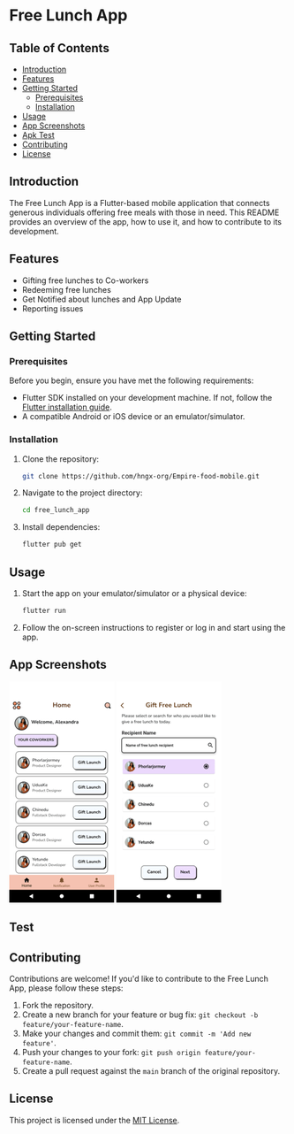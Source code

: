 # Free Lunch App

<!-- ![App Logo](app-logo.png) -->

## Table of Contents
- [Introduction](#introduction)
- [Features](#features)
- [Getting Started](#getting-started)
  - [Prerequisites](#prerequisites)
  - [Installation](#installation)
- [Usage](#usage)
- [App Screenshots](#app-screenshots)
- [Apk Test](#test)
- [Contributing](#contributing)
- [License](#license)

## Introduction

The Free Lunch App is a Flutter-based mobile application that connects generous individuals offering free meals with those in need. This README provides an overview of the app, how to use it, and how to contribute to its development.

## Features

<!-- - User registration and authentication -->
- Gifting free lunches to Co-workers
- Redeeming free lunches 
- Get Notified about lunches and App Update
- Reporting issues

## Getting Started

### Prerequisites

Before you begin, ensure you have met the following requirements:

- Flutter SDK installed on your development machine. If not, follow the [Flutter installation guide](https://flutter.dev/docs/get-started/install).
- A compatible Android or iOS device or an emulator/simulator.

### Installation

1. Clone the repository:

   ```bash
   git clone https://github.com/hngx-org/Empire-food-mobile.git
   ```

2. Navigate to the project directory:

   ```bash
   cd free_lunch_app
   ```

3. Install dependencies:

   ```bash
   flutter pub get
   ```

## Usage

1. Start the app on your emulator/simulator or a physical device:

   ```bash
   flutter run
   ```

2. Follow the on-screen instructions to register or log in and start using the app.

## App Screenshots

![Screenshot 1](images/screenshots/Screenshot_1.png)
![Screenshot 2](images/screenshots/Screenshot_2.png)

## Test

## Contributing

Contributions are welcome! If you'd like to contribute to the Free Lunch App, please follow these steps:

1. Fork the repository.
2. Create a new branch for your feature or bug fix: `git checkout -b feature/your-feature-name`.
3. Make your changes and commit them: `git commit -m 'Add new feature'`.
4. Push your changes to your fork: `git push origin feature/your-feature-name`.
5. Create a pull request against the `main` branch of the original repository.

## License

This project is licensed under the [MIT License](LICENSE).